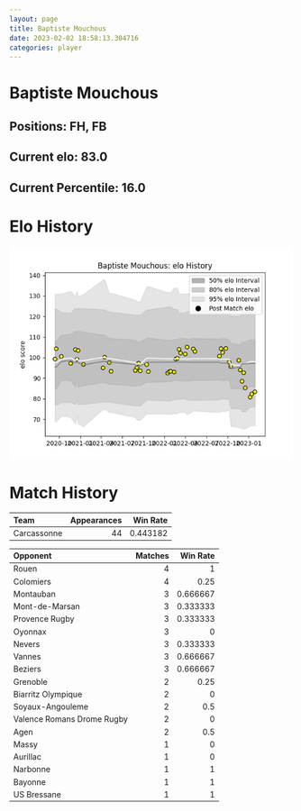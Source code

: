 ```yaml
---  
layout: page  
title: Baptiste Mouchous  
date: 2023-02-02 18:58:13.304716  
categories: player  
---
```

# Baptiste Mouchous

## Positions: FH, FB

## Current elo: 83.0

## Current Percentile: 16.0

# Elo History


![elo history](history_BaptisteMouchous.png)
# Match History


| Team        |   Appearances |   Win Rate |
|:------------|--------------:|-----------:|
| Carcassonne |            44 |   0.443182 |

| Opponent                   |   Matches |   Win Rate |
|:---------------------------|----------:|-----------:|
| Rouen                      |         4 |   1        |
| Colomiers                  |         4 |   0.25     |
| Montauban                  |         3 |   0.666667 |
| Mont-de-Marsan             |         3 |   0.333333 |
| Provence Rugby             |         3 |   0.333333 |
| Oyonnax                    |         3 |   0        |
| Nevers                     |         3 |   0.333333 |
| Vannes                     |         3 |   0.666667 |
| Beziers                    |         3 |   0.666667 |
| Grenoble                   |         2 |   0.25     |
| Biarritz Olympique         |         2 |   0        |
| Soyaux-Angouleme           |         2 |   0.5      |
| Valence Romans Drome Rugby |         2 |   0        |
| Agen                       |         2 |   0.5      |
| Massy                      |         1 |   0        |
| Aurillac                   |         1 |   0        |
| Narbonne                   |         1 |   1        |
| Bayonne                    |         1 |   1        |
| US Bressane                |         1 |   1        |